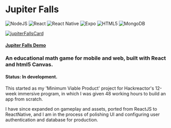 # Jupiter Falls
![NodeJS](https://img.shields.io/badge/node.js-6DA55F?style=for-the-badge&logo=node.js&logoColor=white)
![React](https://img.shields.io/badge/react-%2320232a.svg?style=for-the-badge&logo=react&logoColor=%2361DAFB)
![React Native](https://img.shields.io/badge/react_native-%2320232a.svg?style=for-the-badge&logo=react&logoColor=%2361DAFB)
![Expo](https://img.shields.io/badge/expo-1C1E24?style=for-the-badge&logo=expo&logoColor=#D04A37)
![HTML5](https://img.shields.io/badge/html5-%23E34F26.svg?style=for-the-badge&logo=html5&logoColor=white)
![MongoDB](https://img.shields.io/badge/MongoDB-%234ea94b.svg?style=for-the-badge&logo=mongodb&logoColor=white)

[![jupiterFallsCard](https://user-images.githubusercontent.com/1572976/217360388-c54ba777-d746-4219-af20-5138b922cfbc.png)](//www.youtube.com/watch?v=XjiPB2ffzPI "Jupiter Falls Demo")

#### [Jupiter Falls Demo](//www.youtube.com/watch?v=XjiPB2ffzPI "Jupiter Falls Demo")
### An educational math game for mobile and web, built with React and html5 Canvas.

#### Status: In development.

This started as my 'Minimum Viable Product' project for Hackreactor's 12-week immersive program, in which I was given 48 working hours to build an app from scratch.

I have since expanded on gameplay and assets, ported from ReactJS to ReactNative, and I am in the process of polishing UI and configuring user authentication and database for production.
